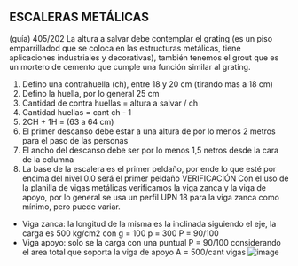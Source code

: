 ## ESCALERAS METÁLICAS
(guía) 405/202
La altura a salvar debe contemplar el grating (es un piso emparrilladod que se coloca en las estructuras metálicas, tiene aplicaciones industriales y decorativas), también tenemos el grout que es un mortero de cemento que cumple una función similar al grating.
 1. Defino una contrahuella (ch), entre 18 y 20 cm (tirando mas a 18 cm)
 2. Defino la huella, por lo general 25 cm
 3. Cantidad de contra huellas = altura a salvar / ch
 4. Cantidad huellas = cant ch - 1
 5. 2CH + 1H = (63 a 64 cm)
 6. El primer descanso debe estar a una altura de por lo menos 2 metros para el paso de las personas
 7. El ancho del descanso debe ser por lo menos 1,5 netros desde la cara de la columna
 8. La base de la escalera es el primer peldaño, por ende lo que esté por encima del nivel 0.0 será el primer peldaño
VERIFICACIÓN
Con el uso de la planilla de vigas metálicas verificamos la viga zanca y la viga de apoyo, por lo general se usa un perfil UPN 18 para la viga zanca como mínimo, pero puede variar.
 - Viga zanca: la longitud de la misma es la inclinada siguiendo el eje, la carga es 500 kg/cm2 con g = 100 p = 300 P = 90/100
 - Viga apoyo: solo se la carga con una puntual P = 90/100 considerando el area total que soporta la viga de apoyo A = 500/cant vigas
![image](https://github.com/miligalarza/FUNDAMENTA-ING/assets/143607366/67aacd91-bc3e-4b34-9cd2-4c51c7b65e9c)
